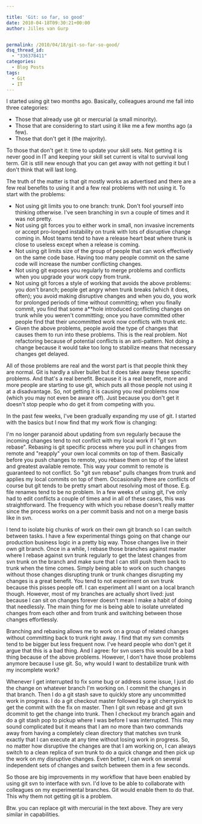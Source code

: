 ```yaml
---

title: 'Git: so far, so good'
date: 2010-04-18T09:30:21+00:00
author: Jilles van Gurp


permalink: /2010/04/18/git-so-far-so-good/
dsq_thread_id:
  - "336378411"
categories:
  - Blog Posts
tags:
  - Git
  - IT
---
```

I started using git two months ago. Basically, colleagues around me fall into three categories:

- Those that already use git or mercurial (a small minority).
- Those that are considering to start using it like me a few months ago (a few).
- Those that don't get it (the majority).

To those that don't get it: time to update your skill sets. Not getting it is never good in IT and keeping your skill set current is vital to survival long term. Git is still new enough that you can get away with not getting it but I don't think that will last long.

The truth of the matter is that git mostly works as advertised and there are a few real benefits to using it and a few real problems with not using it. To start with the problems:

- Not using git limits you to one branch: trunk. Don't fool yourself into thinking otherwise. I've seen branching in svn a couple of times and it was not pretty.
- Not using git forces you to either work in small, non invasive increments or accept pro-longed instability on trunk with lots of disruptive change coming in. Most teams tend to have a release heart beat where trunk is close to useless except when a release is coming.
- Not using git limits size of the group of people that can work effectively on the same code base. Having too many people commit on the same code will increase the number conflicting changes.
- Not using git exposes you regularly to merge problems and conflicts when you upgrade your work copy from trunk.
- Not using git forces a style of working that avoids the above problems: you don't branch; people get angry when trunk breaks (which it does, often); you avoid making disruptive changes and when you do, you work for prolonged periods of time without committing; when you finally commit, you find that some a**hole introduced conflicting changes on trunk while you weren't committing; once you have committed other people find that their uncommitted work now conflicts with trunk etc.
- Given the above problems, people avoid the type of changes that causes them to run into these problems. This is the real problem. Not refactoring because of potential conflicts is an anti-pattern. Not doing a change because it would take too long to stabilize means that necessary changes get delayed.

All of those problems are real and the worst part is that people think they are normal. Git is hardly a silver bullet but it does take away these specific problems. And that's a real benefit. Because it is a real benefit, more and more people are starting to use git, which puts all those people not using it at a disadvantage. So, not getting it is causing you real problems now (which you may not even be aware off). Just because you don't get it doesn't stop people who do get it from competing with you. 

In the past few weeks, I've been gradually expanding my use of git. I started with the basics but I now find that my work flow is changing:

I'm no longer paranoid about updating from svn regularly because the incoming changes tend to not conflict with my local work if I "git svn rebase". Rebasing is git specific process where you pull in changes from remote and "reapply" your own local commits on top of them. Basically before you push changes to remote, you rebase them on top of the latest and greatest available remote. This way your commit to remote is guaranteed to not conflict. So "git svn rebase" pulls changes from trunk and applies my local commits on top of them. Occasionally there are conflicts of course but git tends to be pretty smart about resolving most of those. E.g. file renames tend to be no problem. In a few weeks of using git, I've only had to edit conflicts a couple of times and in all of these cases, this was straightforward. The frequency with which you rebase doesn't really matter since the process works on a per commit basis and not on a merge basis like in svn. 
 
I tend to isolate big chunks of work on their own git branch so I can switch between tasks. I have a few experimental things going on that change our production business logic in a pretty big way. Those changes live in their own git branch. Once in a while, I rebase those branches against master where I rebase against svn trunk regularly to get the latest changes from svn trunk on the branch and make sure that I can still push them back to trunk when the time comes. Simply being able to work on such changes without those changes disrupting trunk or trunk changes disrupting my changes is a great benefit. You tend to not experiment on svn trunk because this pisses people off. I can experiment all I want on a local branch though. However, most of my branches are actually short lived: just because I can sit on changes forever doesn't mean I make a habit of doing that needlessly. The main thing for me is being able to isolate unrelated changes from each other and from trunk and switching between those changes effortlessly.

Branching and rebasing allows me to work on a group of related changes without committing back to trunk right away. I find that my svn commits tend to be bigger but less frequent now. I've heard people who don't get it argue that this is a bad thing. And I agree: for svn users this would be a bad thing because of the above problems. However, I don't have those problems anymore because I use git. So, why would I want to destabilize trunk with my incomplete work?

Whenever I get interrupted to fix some bug or address some issue, I just do the change on whatever branch I'm working on. I commit the changes in that branch. Then I do a git stash save to quickly store any uncommitted work in progress. I do a git checkout master followed by a git cherrypick <commitid> to get the commit with the fix on master. Then I git svn rebase and git svn dcommit to get the change into trunk. Then I checkout my branch again and do a git stash pop to pickup where I was before I was interrupted. This may sound complicated but it means that I am no more than two commands away from having a completely clean directory that matches svn trunk exactly that I can execute at any time without losing work in progress. So, no matter how disruptive the changes are that I am working on, I can always switch to a clean replica of svn trunk to do a quick change and then pick up the work on my disruptive changes. Even better, I can work on several independent sets of changes and switch between them in a few seconds.

So those are big improvements in my workflow that have been enabled by using git svn to interface with svn. I'd love to be able to collaborate with colleagues on my experimental branches. Git would enable them to do that. This why them not getting git is a problem. 

Btw. you can replace git with mercurial in the text above. They are very similar in capabilities.

